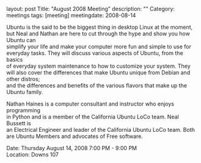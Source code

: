 layout: post
Title: "August 2008 Meeting"
description: ""
Category: meetings
tags: [meeting]
meetingdate: 2008-08-14

Ubuntu is the said to be the biggest thing in desktop Linux at the moment, but 
Neal and Nathan are here to cut through the hype and show you how Ubuntu can   
simplify your life and make your computer more fun and simple to use for       
everyday tasks. They will discuss various aspects of Ubuntu, from the basics   
of everyday system maintenance to how to customize your system. They will also 
cover the differences that make Ubuntu unique from Debian and other distros;   
and the differences and benefits of the various flavors that make up the       
Ubuntu family.                                                                 
                                                                             
Nathan Haines is a computer consultant and instructor who enjoys programming   
in Python and is a member of the California Ubuntu LoCo team. Neal Bussett is  
an Electrical Engineer and leader of the California Ubuntu LoCo team. Both are 
Ubuntu Members and advocates of Free software.                                 
                                                                             
Date: Thursday August 14, 2008 7:00 PM - 9:00 PM                                 
Location: Downs 107                                         
